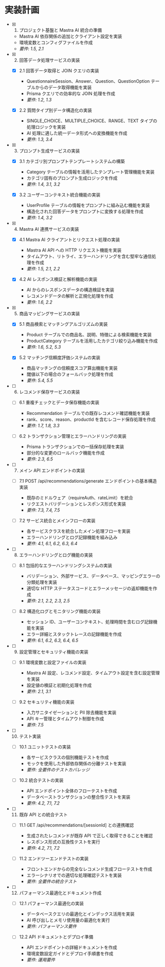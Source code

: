 # 実装計画

- [x] 1. プロジェクト基盤と Mastra AI 統合の準備

  - Mastra AI 依存関係の追加とクライアント設定を実装
  - 環境変数とコンフィグファイルを作成
  - _要件: 1.5, 2.1_

- [x] 2. 回答データ処理サービスの実装

  - [x] 2.1 回答データ取得と JOIN クエリの実装

    - QuestionnaireSession、Answer、Question、QuestionOption テーブルからのデータ取得機能を実装
    - Prisma クエリでの効率的な JOIN 処理を作成
    - _要件: 1.2, 1.3_

  - [x] 2.2 質問タイプ別データ構造化の実装
    - SINGLE_CHOICE、MULTIPLE_CHOICE、RANGE、TEXT タイプの処理ロジックを実装
    - AI 処理に適した統一データ形式への変換機能を作成
    - _要件: 1.3, 3.4_

- [x] 3. プロンプト生成サービスの実装

  - [x] 3.1 カテゴリ別プロンプトテンプレートシステムの構築

    - Category テーブルの情報を活用したテンプレート管理機能を実装
    - カテゴリ固有のプロンプト生成ロジックを作成
    - _要件: 1.4, 3.1, 3.2_

  - [x] 3.2 ユーザーコンテキスト統合機能の実装
    - UserProfile テーブルの情報をプロンプトに組み込む機能を実装
    - 構造化された回答データをプロンプトに変換する処理を作成
    - _要件: 1.4, 3.2_

- [x] 4. Mastra AI 連携サービスの実装

  - [x] 4.1 Mastra AI クライアントとリクエスト処理の実装

    - Mastra AI API への HTTP リクエスト機能を実装
    - タイムアウト、リトライ、エラーハンドリングを含む堅牢な通信処理を作成
    - _要件: 1.5, 2.1, 2.2_

  - [x] 4.2 AI レスポンス検証と解析機能の実装
    - AI からのレスポンスデータの構造検証を実装
    - レコメンドデータの解析と正規化処理を作成
    - _要件: 1.6, 2.2_

- [x] 5. 商品マッピングサービスの実装

  - [x] 5.1 商品検索とマッチングアルゴリズムの実装

    - Product テーブルでの商品名、説明、特徴による検索機能を実装
    - ProductCategory テーブルを活用したカテゴリ絞り込み機能を作成
    - _要件: 1.6, 5.2, 5.3_

  - [x] 5.2 マッチング信頼度評価システムの実装
    - 商品マッチングの信頼度スコア算出機能を実装
    - 閾値以下の場合のフォールバック処理を作成
    - _要件: 5.4, 5.5_

- [ ] 6. レコメンド保存サービスの実装

  - [ ] 6.1 重複チェックとデータ保存機能の実装

    - Recommendation テーブルでの既存レコメンド確認機能を実装
    - rank、score、reason、productId を含むレコード保存処理を作成
    - _要件: 1.7, 1.8, 3.3_

  - [ ] 6.2 トランザクション管理とエラーハンドリングの実装
    - Prisma トランザクションでの一括保存処理を実装
    - 部分的な変更のロールバック機能を作成
    - _要件: 2.3, 6.5_

- [ ] 7. メイン API エンドポイントの実装

  - [ ] 7.1 POST /api/recommendations/generate エンドポイントの基本構造実装

    - 既存のミドルウェア（requireAuth、rateLimit）を統合
    - リクエストバリデーションとレスポンス形式を実装
    - _要件: 7.3, 7.4, 7.5_

  - [ ] 7.2 サービス統合とメインフローの実装
    - 各サービスクラスを統合したメイン処理フローを実装
    - エラーハンドリングとログ記録機能を組み込み
    - _要件: 4.1, 6.1, 6.2, 6.3, 6.4_

- [ ] 8. エラーハンドリングとログ機能の実装

  - [ ] 8.1 包括的なエラーハンドリングシステムの実装

    - バリデーション、外部サービス、データベース、マッピングエラーの分類処理を実装
    - 適切な HTTP ステータスコードとエラーメッセージの返却機能を作成
    - _要件: 2.1, 2.2, 2.3, 2.5_

  - [ ] 8.2 構造化ログとモニタリング機能の実装
    - セッション ID、ユーザーコンテキスト、処理時間を含むログ記録機能を実装
    - エラー詳細とスタックトレースの記録機能を作成
    - _要件: 6.1, 6.2, 6.3, 6.4, 6.5_

- [ ] 9. 設定管理とセキュリティ機能の実装

  - [ ] 9.1 環境変数と設定ファイルの実装

    - Mastra AI 設定、レコメンド設定、タイムアウト設定を含む設定管理を実装
    - 設定値の検証と初期化処理を作成
    - _要件: 2.1, 3.1_

  - [ ] 9.2 セキュリティ機能の実装
    - 入力サニタイゼーションと PII 除去機能を実装
    - API キー管理とタイムアウト制御を作成
    - _要件: 7.5_

- [ ] 10. テスト実装

  - [ ] 10.1 ユニットテストの実装

    - 各サービスクラスの個別機能テストを作成
    - モックを使用した外部依存関係の分離テストを実装
    - _要件: 全要件のテストカバレッジ_

  - [ ] 10.2 統合テストの実装
    - API エンドポイント全体のフローテストを作成
    - データベーストランザクションの整合性テストを実装
    - _要件: 4.2, 7.1, 7.2_

- [ ] 11. 既存 API との統合テスト

  - [ ] 11.1 GET /api/recommendations/[sessionId] との連携確認

    - 生成されたレコメンドが既存 API で正しく取得できることを確認
    - レスポンス形式の互換性テストを実行
    - _要件: 4.2, 7.1, 7.2_

  - [ ] 11.2 エンドツーエンドテストの実装
    - フロントエンドからの完全なレコメンド生成フローテストを作成
    - エラーシナリオでの適切な処理確認テストを実装
    - _要件: 全要件の統合テスト_

- [ ] 12. パフォーマンス最適化とドキュメント作成

  - [ ] 12.1 パフォーマンス最適化の実装

    - データベースクエリの最適化とインデックス活用を実装
    - AI 呼び出しとメモリ使用量の最適化を実行
    - _要件: パフォーマンス要件_

  - [ ] 12.2 API ドキュメントとデプロイ準備
    - API エンドポイントの詳細ドキュメントを作成
    - 環境変数設定ガイドとデプロイ手順書を作成
    - _要件: 運用要件_
